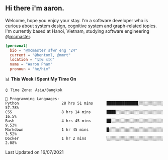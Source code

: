 <h2><b>Hi there i'm aaron. </b></h2>

Welcome, hope you enjoy your stay. I'm a software developer who is curious about system design, cognitive system and graph-related topics. I'm currently based at Hanoi, Vietnam, studying software engineering [@mcmaster](https://www.mcmaster.ca/).

```toml
[personal]
  bio = "@mcmaster sfwr eng '24"
  current = "@bentoml, @mmrt"
  location = "🇻🇳 🇨🇦"
  name = "Aaron Pham"
  pronoun = "he/him"
```
<!--<img src="https://github-readme-stats.vercel.app/api?username=aarnphm&show_icons=true&count_private=true&theme=dark" height="170"/>-->
<!--<img src="https://github-readme-stats.vercel.app/api/top-langs/?username=aarnphm&layout=compact&hide=css&theme=dark" height="170" />-->

<!--START_SECTION:waka-->
📊 **This Week I Spent My Time On** 

```text
⌚︎ Time Zone: Asia/Bangkok

💬 Programming Languages: 
Python                   28 hrs 51 mins      ██████████████░░░░░░░░░░░   57.78% 
CSS                      8 hrs 14 mins       ████░░░░░░░░░░░░░░░░░░░░░   16.5% 
Bash                     4 hrs 45 mins       ██░░░░░░░░░░░░░░░░░░░░░░░   9.53% 
Markdown                 1 hr 45 mins        █░░░░░░░░░░░░░░░░░░░░░░░░   3.52% 
Docker                   1 hr 2 mins         ░░░░░░░░░░░░░░░░░░░░░░░░░   2.08%

```


 Last Updated on 16/07/2021
<!--END_SECTION:waka-->
